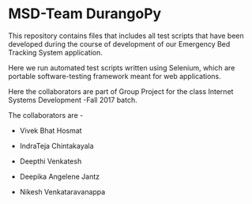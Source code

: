 # MSD-Team DurangoPy
This repository contains files that includes all test scripts that have been developed during the course of development of our Emergency Bed Tracking System application.

Here we run automated test scripts written using Selenium, which are portable software-testing framework meant for web applications.

Here the collaborators are part of Group Project for the class Internet Systems Development -Fall 2017 batch.

The collaborators are -

* Vivek Bhat Hosmat

* IndraTeja Chintakayala

* Deepthi Venkatesh

* Deepika Angelene Jantz

* Nikesh Venkataravanappa

